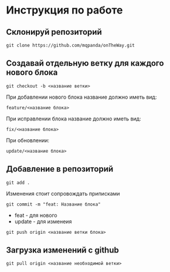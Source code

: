 # Инструкция по работе

## Склонируй репозиторий

`git clone https://github.com/mqpanda/onTheWay.git`

## Создавай отдельную ветку для каждого нового блока

`git checkout -b <название ветки>`

При добавлении нового блока название должно иметь вид:

`feature/<название блока>`

При исправлении блока название должно иметь вид:

`fix/<название блока>`

При обновлении:

`update/<название блока>`

## Добавление в репозиторий

`git add .`

Изменения стоит сопровождать приписками

`git commit -m "feat: Название блока"`

- feat - для нового
- update - для изменеия

`git push origin <название ветки блока>`

## Загрузка изменений с github

`git pull origin <название необходимой ветки>`

